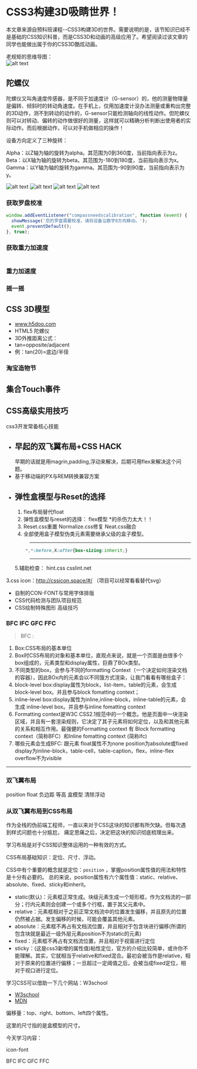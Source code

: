 # CSS3构建3D吸睛世界！

本文章来源自预科班课程--CSS3构建3D的世界。需要说明的是，该节知识已经不是基础的CSS知识科普，而是CSS3D和动画的高级应用了。希望阅读过该文章的同学也能做出属于你的CSS3D酷炫动画。

老规矩的思维导图：  
![alt text](./img/CSS3Dworld.svg "CSS3构建3D吸睛世界！")

## 陀螺仪

陀螺仪又叫角速度传感器，是不同于加速度计（G-sensor）的，他的测量物理量是偏转、倾斜时的转动角速度。在手机上，仅用加速度计没办法测量或重构出完整的3D动作，测不到转动的动作的，G-sensor只能检测轴向的线性动作。但陀螺仪则可以对转动、偏转的动作做很好的测量，这样就可以精确分析判断出使用者的实际动作。而后根据动作，可以对手机做相应的操作！

设备方向定义了三种旋转：

Alpha：以Z轴为轴的旋转为alpha。其范围为0到360度，当前指向表示为z。
Beta：以X轴为轴的旋转为beta。其范围为-180到180度，当前指向表示为x。
Gamma：以Y轴为轴的旋转为gamma。其范围为-90到90度，当前指向表示为y。

![alt text](./img/timg-xyz.jpg "Title")
![alt text](./img/timg-alpha.jpg "Title")
![alt text](./img/timg-beta.jpg "Title")
![alt text](./img/timg-gamma.jpg "Title")

### 获取罗盘校准

```js
window.addEventListener("compassneedscalibration", function (event) {
  showMessage('您的罗盘需要校准，请将设备沿数字8方向移动。');
  event.preventDefault();
}, true);
```

### 获取重力加速度

```js

```

### 重力加速度

### 摇一摇

## CSS 3D模型
 - www.h5doo.com
- HTML5 陀螺仪
- 3D外推距离公式：
- tan=opposite/adjacent 
- 例：tan(20)=底边/半径

### 淘宝造物节
## 集合Touch事件

## CSS高级实用技巧


css3开发常备核心技能

* 早起的双飞翼布局+CSS HACK
  ---
  早期的话就是用magrin,padding,浮动来解决，后期可用flex来解决这个问题。
* 基于移动端的PX与REM转换兼容方案
* 弹性盒模型与Reset的选择
  ---
  1. flex布局替代float
  2. 弹性盒模型与reset的选择：
    flex模型
    *的杀伤力太大！！
   3. Reset.css重置 Normalize.css修复 Neat.css融合
   4. 全部使用盒子模型伪类元素需要继承父级的盒子模型。
   > ***
    ```css html{box-sising:border-box;}
        *,*:before,X:after{box-sizing:inherit;}
     ```
     >***
     5.辅助检查：
    hint.css
    csslint.net
  
3.css icon：http://cssicon.space/#/ （项目可以经常看看替代svg）
* 自制的CON-FONT与常用字体排版
* CSS代码检测与团队项目规范
* CSS绘制特殊图形 高级技巧
### BFC IFC GFC FFC
  > BFC  :
  1. Box:CSS布局的基本单位
  2. Box时CSS布局的对象和基本单位，直观点来说，就是一个页面是由很多个box组成的，元素类型和display属性，巨鼎了BOx类型。
  3. 不同类型的box，会参与不同的formatting Context（一个决定如何渲染文档的容器），因此BOx内的元素会以不同饿方式渲染，让我门看看有哪些盒子：
  4. block-level box:display属性为block，list-item，table的元素，会生成block-level box。并且参与block fomatting context；
  5. inline-level box:display属性为inline,inline-block，inline-table的元素，会生成 inline-level box。并且参与inline fomatting context
  6. Formatting context是W3C CSS2.1规范中的一个概念。他是页面中一块渲染区域，并且有一套渲染规则，它决定了其子元素将如何定位，以及和其他元素的关系和相互作用。最强健的Formatting context 有 Block formatting context（简称BFC）和Inline fomatting context (简称ifc)
7. 哪些元素会生成BFC:
跟元素
float属性不为none
position为absolute或fixed
display为inline-block，table-cell，table-caption，flex，inline-flex
overflow不为visible
---
### 双飞翼布局

position
float
负边距
等高
盒模型
清除浮动

### 从双飞翼布局到CSS布局

作为全栈的伪前端工程师，一直以来对于CSS这块的知识都有所欠缺。但每次遇到样式问题也十分尴尬，
痛定思痛之后，决定把这块的知识彻底梳理出来。

学习布局是对于CSS知识整体运用的一种有效的方式。

CSS布局基础知识：定位、尺寸、浮动。

CSS中有个重要的概念就是定位：`position` ，掌握position属性值的用法和特性是十分有必要的。
总的来说，position属性有六个属性值：static、relative、absolute、fixed、sticky和inherit。
* static(默认)：元素框正常生成。块级元素生成一个矩形框，作为文档流的一部分；行内元素则会创建一个或多个行框，置于其父元素中。
* relative：元素框相对于之前正常文档流中的位置发生偏移，并且原先的位置仍然被占据。发生偏移的时候，可能会覆盖其他元素。
* absolute：元素框不再占有文档流位置，并且相对于包含块进行偏移(所谓的包含块就是最近一级外层元素position不为static的元素)
* fixed：元素框不再占有文档流位置，并且相对于视窗进行定位
* sticky：(这是css3新增的属性值)粘性定位，官方的介绍比较简单，或许你不能理解。其实，它就相当于relative和fixed混合。最初会被当作是relative，相对于原来的位置进行偏移；一旦超过一定阈值之后，会被当成fixed定位，相对于视口进行定位。

学习CSS可以借助一下几个网站：W3school
* [W3school](http://www.w3school.com.cn/cssref/pr_class_position.asp)
* [MDN](https://developer.mozilla.org/en-US/docs/Web/CSS/position)

偏移量：top、right、bottom、left四个属性。

这里的尺寸指的是盒模型的尺寸。

今天学习内容：

icon-font

BFC IFC GFC FFC